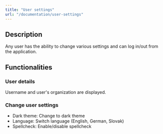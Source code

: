 ```yaml
---
title: "User settings"
url: "/documentation/user-settings"
---
```


## Description
Any user has the ability to change various settings and can log in/out from the application.

## Functionalities

### User details 
Username and user's organization are displayed.

### Change user settings
* Dark theme: Change to dark theme 
* Language: Switch language (English, German, Slovak) 
* Spellcheck: Enable/disable spellcheck
